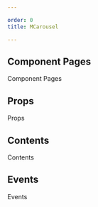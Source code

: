 ```yaml
---

order: 0
title: MCarousel

---
```

 
## Component Pages
 
Component Pages
 
## Props
 
Props
 
## Contents
 
Contents
 
## Events
 
Events
 
